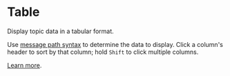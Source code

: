 # Table

Display topic data in a tabular format.

Use [message path syntax](/docs/app-concepts/message-path-syntax) to determine the data to display. Click a column's header to sort by that column; hold `Shift` to click multiple columns.

[Learn more](https://foxglove.dev/docs/panels/table).
